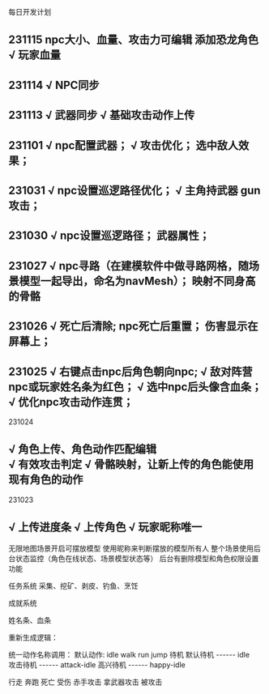 
每日开发计划

231115
npc大小、血量、攻击力可编辑
添加恐龙角色
√ 玩家血量
--------

231114
√ NPC同步 
--------

231113
√ 武器同步
√ 基础攻击动作上传 
--------

231101
√ npc配置武器；
√ 攻击优化；
选中敌人效果； 
--------

231031
√ npc设置巡逻路径优化；
√ 主角持武器 gun 攻击；
--------

231030
√ npc设置巡逻路径；
武器属性；
--------

231027
√ npc寻路（在建模软件中做寻路网格，随场景模型一起导出，命名为navMesh）；
映射不同身高的骨骼
--------

231026
√ 死亡后清除;
npc死亡后重置；
伤害显示在屏幕上；
--------

231025
√ 右键点击npc后角色朝向npc;
√ 敌对阵营npc或玩家姓名条为红色；
√ 选中npc后头像含血条；
√ 优化npc攻击动作连贯；
--------
231024

√ 角色上传、角色动作匹配编辑  
√ 有效攻击判定
√ 骨骼映射，让新上传的角色能使用现有角色的动作
--------
231023

√ 上传进度条
√ 上传角色
√ 玩家昵称唯一
------
无限地图场景开启可摆放模型
使用昵称来判断摆放的模型所有人
整个场景使用后台状态监控（角色在线状态、场景模型状态等）
后台有删除模型和角色权限设置功能

任务系统
采集、挖矿、剥皮、钓鱼、烹饪

成就系统



姓名条、血条

重新生成逻辑：


统一动作名称调用：
默认动作: idle walk run jump
待机
默认待机 ------ idle  
攻击待机 ------ attack-idle
高兴待机 ------ happy-idle

行走
奔跑
死亡
受伤
赤手攻击
拿武器攻击
被攻击 



